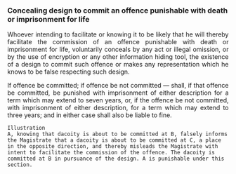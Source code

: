 ### Concealing design to commit an offence punishable with death or imprisonment for life
<div style="text-align: justify">

Whoever intending to facilitate or knowing it to be likely that he will thereby facilitate the commission of an offence punishable with death or imprisonment for life, voluntarily conceals by any act or illegal omission, or by the use of encryption or any other information hiding tool, the existence of a design to commit such offence or makes any representation which he knows to be false respecting such design. 

</p>

If offence be committed; if offence be not committed — shall, if that offence be committed, be punished with imprisonment of either description for a term which may extend to seven years, or, if the offence be not committed, with imprisonment of either description, for a term which may extend to three years; and in either case shall also be liable to fine.

</div>

    Illustration
    A, knowing that dacoity is about to be committed at B, falsely informs the Magistrate that a dacoity is about to be committed at C, a place in the opposite direction, and thereby misleads the Magistrate with intent to facilitate the commission of the offence. The dacoity is committed at B in pursuance of the design. A is punishable under this section.
